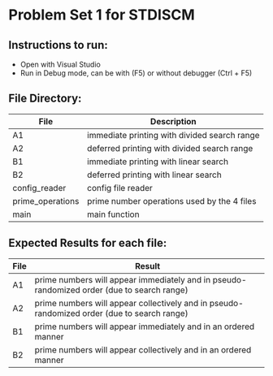 # Problem Set 1 for STDISCM

## Instructions to run:
- Open with Visual Studio
- Run in Debug mode, can be with (F5) or without debugger (Ctrl + F5)

## File Directory:
| File             | Description                                  |
|------------------|----------------------------------------------|
| A1               | immediate printing with divided search range |
| A2               | deferred printing with divided search range  |
| B1               | immediate printing with linear search        |
| B2               | deferred printing with linear search         |
| config_reader    | config file reader                           |
| prime_operations | prime number operations used by the 4 files  |
| main             | main function                                |

## Expected Results for each file:
| File | Result                                                                                      |
|------|---------------------------------------------------------------------------------------------|
| A1   | prime numbers will appear immediately and in pseudo-randomized order (due to search range)  |
| A2   | prime numbers will appear collectively and in pseudo-randomized order (due to search range) |
| B1   | prime numbers will appear immediately and in an ordered manner                              |
| B2   | prime numbers will appear collectively and in an ordered manner                             |